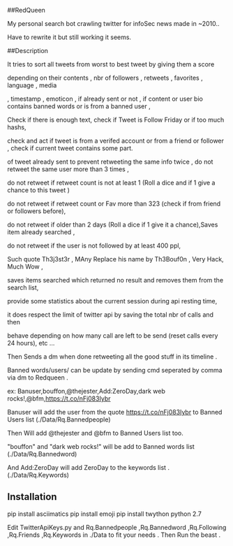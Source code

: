 ##RedQueen

My personal search bot crawling twitter for infoSec news made in ~2010..

Have to rewrite it but still working it seems.

##Description

It tries to sort all tweets from worst to best tweet by giving them a score
 
depending on their contents , nbr of followers , retweets , favorites , language , media 

, timestamp , emoticon , if already sent or not , if content or user bio contains banned words or is from a banned user ,

Check if there is enough text, check if Tweet is Follow Friday or if too much hashs,

check and act if tweet is from a verifed account or from a friend or follower , check if current tweet contains some part.

of tweet already sent to prevent retweeting the same info twice , do not retweet the same user more than 3 times ,

do not retweet if retweet count is not at least 1 (Roll a dice and if 1 give a chance to this tweet )

do not retweet if retweet count or Fav more than 323 (check if from friend or followers before), 

do not retweet if older than 2 days (Roll a dice if 1 give it a chance),Saves item already searched ,

do not retweet if the user is not followed by at least 400 ppl,

Such quote Th3j3st3r , MAny Replace his name by Th3Bouf0n , Very Hack, Much Wow ,  

saves items searched which returned no result and removes them from the search list,

provide some statistics about the current session during api resting time,

it does respect the limit of twitter api by saving the total nbr of calls and then

behave depending on how many call are left to be send (reset calls every 24 hours), etc ...


Then Sends a dm when done retweeting all the good stuff in its timeline .


Banned words/users/ can be update by sending cmd seperated by comma via dm to Redqueen .

ex: Banuser,bouffon,@thejester,Add:ZeroDay,dark web rocks!,@bfm,https://t.co/nFj083Iybr

Banuser will add the user from the quote https://t.co/nFj083Iybr to Banned Users list (./Data/Rq.Bannedpeople)

Then Will add @thejester and @bfm to Banned Users list too.

"bouffon" and "dark web rocks!" will be add to Banned words list (./Data/Rq.Bannedword)

And Add:ZeroDay will add ZeroDay to the keywords list .(./Data/Rq.Keywords)

## Installation

pip install asciimatics
pip install emoji
pip install twython
python 2.7


Edit TwitterApiKeys.py and Rq.Bannedpeople ,Rq.Bannedword ,Rq.Following ,Rq.Friends ,Rq.Keywords in ./Data to fit your needs .
Then Run the beast .

